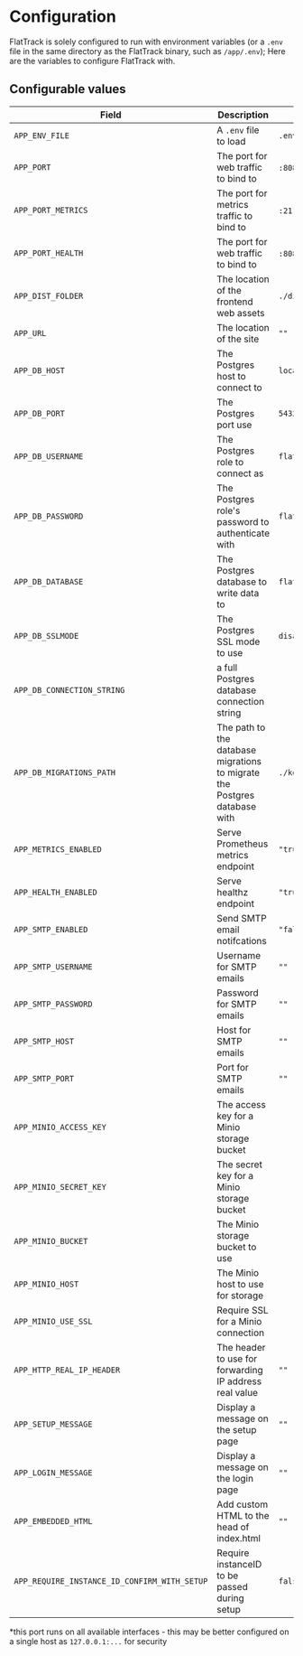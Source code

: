 # Configuration

FlatTrack is solely configured to run with environment variables (or a `.env` file in the same directory as the FlatTrack binary, such as `/app/.env`); Here are the variables to configure FlatTrack with.

## Configurable values

| Field                                        | Description                                                               | Default               |
|----------------------------------------------|---------------------------------------------------------------------------|-----------------------|
| `APP_ENV_FILE`                               | A `.env` file to load                                                     | `.env`                |
| `APP_PORT`                                   | The port for web traffic to bind to                                       | `:8080` *             |
| `APP_PORT_METRICS`                           | The port for metrics traffic to bind to                                   | `:2112` *             |
| `APP_PORT_HEALTH`                            | The port for web traffic to bind to                                       | `:8081` *             |
| `APP_DIST_FOLDER`                            | The location of the frontend web assets                                   | `./dist`              |
| `APP_URL`                                    | The location of the site                                                  | `""`                  |
| `APP_DB_HOST`                                | The Postgres host to connect to                                           | `localhost`           |
| `APP_DB_PORT`                                | The Postgres port use                                                     | `5432`                |
| `APP_DB_USERNAME`                            | The Postgres role to connect as                                           | `flattrack`           |
| `APP_DB_PASSWORD`                            | The Postgres role's password to authenticate with                         | `flattrack`           |
| `APP_DB_DATABASE`                            | The Postgres database to write data to                                    | `flattrack`           |
| `APP_DB_SSLMODE`                             | The Postgres SSL mode to use                                              | `disable`             |
| `APP_DB_CONNECTION_STRING`                   | a full Postgres database connection string                                |                       |
| `APP_DB_MIGRATIONS_PATH`                     | The path to the database migrations to migrate the Postgres database with | `./kodata/migrations` |
| `APP_METRICS_ENABLED`                        | Serve Prometheus metrics endpoint                                         | `"true"`              |
| `APP_HEALTH_ENABLED`                         | Serve healthz endpoint                                                    | `"true"`              |
| `APP_SMTP_ENABLED`                           | Send SMTP email notifcations                                              | `"false"`             |
| `APP_SMTP_USERNAME`                          | Username for SMTP emails                                                  | `""`                  |
| `APP_SMTP_PASSWORD`                          | Password for SMTP emails                                                  | `""`                  |
| `APP_SMTP_HOST`                              | Host for SMTP emails                                                      | `""`                  |
| `APP_SMTP_PORT`                              | Port for SMTP emails                                                      | `""`                  |
| `APP_MINIO_ACCESS_KEY`                       | The access key for a Minio storage bucket                                 |                       |
| `APP_MINIO_SECRET_KEY`                       | The secret key for a Minio storage bucket                                 |                       |
| `APP_MINIO_BUCKET`                           | The Minio storage bucket to use                                           |                       |
| `APP_MINIO_HOST`                             | The Minio host to use for storage                                         |                       |
| `APP_MINIO_USE_SSL`                          | Require SSL for a Minio connection                                        |                       |
| `APP_HTTP_REAL_IP_HEADER`                    | The header to use for forwarding IP address real value                    | `""`                  |
| `APP_SETUP_MESSAGE`                          | Display a message on the setup page                                       | `""`                  |
| `APP_LOGIN_MESSAGE`                          | Display a message on the login page                                       | `""`                  |
| `APP_EMBEDDED_HTML`                          | Add custom HTML to the head of index.html                                 | `""`                  |
| `APP_REQUIRE_INSTANCE_ID_CONFIRM_WITH_SETUP` | Require instanceID to be passed during setup                              | `false`               |

\*this port runs on all available interfaces - this may be better configured on a single host as `127.0.0.1:...` for security

